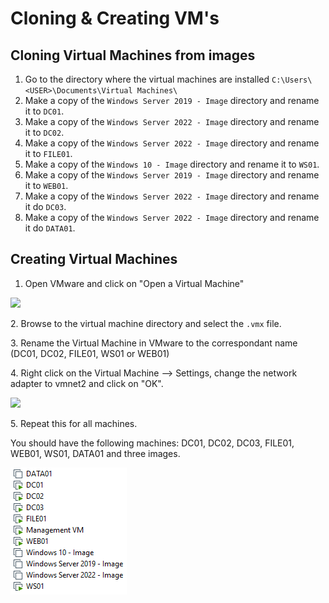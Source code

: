 # Cloning & Creating VM's

## Cloning Virtual Machines from images

1. Go to the directory where the virtual machines are installed `C:\Users\<USER>\Documents\Virtual Machines\`
2. Make a copy of the `Windows Server 2019 - Image` directory and rename it to `DC01`.
3. Make a copy of the `Windows Server 2022 - Image` directory and rename it to `DC02`.
4. Make a copy of the `Windows Server 2022 - Image` directory and rename it to `FILE01`.
5. Make a copy of the `Windows 10 - Image` directory and rename it to `WS01`.
6. Make a copy of the `Windows Server 2019 - Image` directory and rename it to `WEB01`.
7. Make a copy of the `Windows Server 2022 - Image` directory and rename it do `DC03`.
8. Make a copy of the `Windows Server 2022 - Image` directory and rename it do `DATA01`.

## Creating Virtual Machines

1. Open VMware and click on "Open a Virtual Machine"

![](<../../.gitbook/assets/afbeelding (63).png>)

2\. Browse to the virtual machine directory and select the `.vmx` file.

3\. Rename the Virtual Machine in VMware to the correspondant name (DC01, DC02, FILE01, WS01 or WEB01)

4\. Right click on the Virtual Machine --> Settings, change the network adapter to vmnet2 and click on "OK".

![](<../../.gitbook/assets/afbeelding (90).png>)

5\. Repeat this for all machines.

You should have the following machines: DC01, DC02, DC03, FILE01, WEB01, WS01, DATA01 and three images.

![](<../../.gitbook/assets/afbeelding (29) (1).png>)
